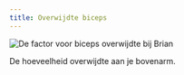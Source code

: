 ```yaml
---
title: Overwijdte biceps
---
```


![De factor voor biceps overwijdte bij Brian](./bicepsease.svg)

De hoeveelheid overwijdte aan je bovenarm.